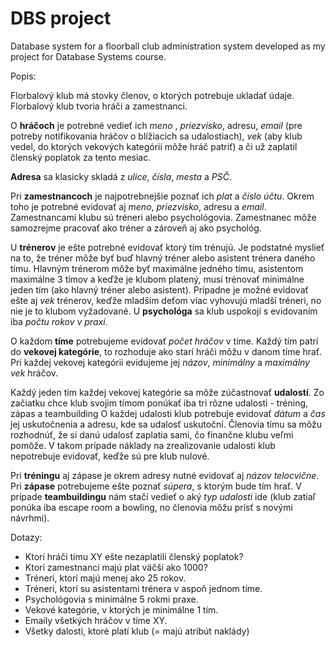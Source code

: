 
# DBS project

Database system for a floorball club administration system developed as my project for Database Systems course.


Popis:

Florbalový klub má stovky členov, o ktorých potrebuje ukladať údaje. Florbalový klub tvoria hráči a zamestnanci.

O **hráčoch** je potrebné vedieť ich *meno* , *priezvisko*, adresu, *email* (pre potreby notifikovania hráčov o blížiacich sa udalostiach), *vek* (aby klub vedel, do ktorých vekových kategórií môže hráč patriť) a či už zaplatil členský poplatok za tento mesiac.

**Adresa** sa klasicky skladá z *ulice*, *čísla*, *mesta* a *PSČ*.

Pri **zamestnancoch** je najpotrebnejšie poznať ich *plat* a *číslo účtu*. Okrem toho je potrebné evidovať aj *meno*, *priezvisko*, adresu a *email*. Zamestnancami klubu sú tréneri alebo psychológovia. Zamestnanec môže samozrejme pracovať ako tréner a zároveň aj ako psychológ.

U **trénerov** je ešte potrebné evidovať ktorý tím trénujú. Je podstatné myslieť na to, že tréner môže byť buď hlavný tréner alebo asistent trénera daného tímu. Hlavným trénerom môže byť maximálne jedného tímu, asistentom maximálne 3 tímov a keďže je klubom platený, musí trénovať minimálne jeden tím (ako hlavný tréner alebo asistent). Prípadne je možné evidovať ešte aj *vek* trénerov, keďže mladším deťom viac vyhovujú mladší tréneri, no nie je to klubom vyžadované.
U **psychológa** sa klub uspokojí s evidovaním iba *počtu rokov v praxi*.

O každom **tíme** potrebujeme evidovať *počet hráčov* v tíme. Každý tím patrí do **vekovej kategórie**, to rozhoduje ako starí hráči môžu v danom tíme hrať. Pri každej vekovej kategórii evidujeme jej *názov*, *minimálny* a *maximálny vek* hráčov.

Každý jeden tím každej vekovej kategórie sa môže zúčastnovať **udalostí**. Zo začiatku chce klub svojim tímom ponúkať iba tri rôzne udalosti - tréning, zápas a teambuilding O každej udalosti klub potrebuje evidovať *dátum* a *čas* jej uskutočnenia a adresu, kde sa udalosť uskutoční. Členovia tímu sa môžu rozhodnúť, že si danú udalosť zaplatia sami, čo finančne klubu veľmi pomôže. V takom prípade náklady na zrealizovanie udalosti klub nepotrebuje evidovať, keďže sú pre klub nulové.

Pri **tréningu** aj zápase je okrem adresy nutné evidovať aj *názov telocvične*. Pri **zápase** potrebujeme ešte poznať *súpera*, s ktorým bude tím hrať. V prípade **teambuildingu** nám stačí vedieť o aký *typ udalosti* ide (klub zatiaľ ponúka iba escape room a bowling, no členovia môžu prísť s novými návrhmi).


Dotazy:

- Ktorí hráči tímu XY ešte nezaplatili členský poplatok?
- Ktorí zamestnanci majú plat väčší ako 1000?
- Tréneri, ktorí majú menej ako 25 rokov.
- Tréneri, ktorí su asistentami trénera v aspoň jednom tíme.
- Psychológovia s minimálne 5 rokmi praxe.
- Vekové kategórie, v ktorých je minimálne 1 tím.
- Emaily všetkých hráčov v tíme XY.
- Všetky dalosti, ktoré platí klub (= majú atribút naklády)



